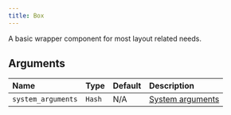 ```yaml
---
title: Box
---
```


<!-- Warning: AUTO-GENERATED file, do not edit. Add code comments to your Ruby instead <3 -->

A basic wrapper component for most layout related needs.

## Arguments

| Name | Type | Default | Description |
| :- | :- | :- | :- |
| `system_arguments` | `Hash` | N/A | [System arguments](/system-arguments) |
